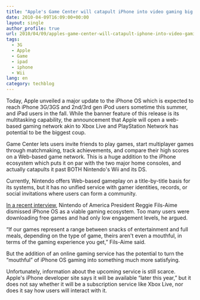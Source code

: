 ```yaml
---
title: "Apple's Game Center will catapult iPhone into video gaming big leagues"
date: 2010-04-09T16:09:00+00:00
layout: single
author_profile: true
url: 2010/04/09/apples-game-center-will-catapult-iphone-into-video-gaming-big-leagues/
tags:
  - 3G
  - Apple
  - Game
  - ipad
  - iphone
  - Wii
lang: en
category: techblog
---
```

Today, Apple unveiled a major update to the iPhone OS which is expected to reach iPhone 3G/3GS and 2nd/3rd gen iPod users sometime this summer, and iPad users in the fall. While the banner feature of this release is its multitasking capability, the announcement that Apple will open a web-based gaming network akin to Xbox Live and PlayStation Network has potential to be the biggest coup.

Game Center lets users invite friends to play games, start multiplayer games through matchmaking, track achievements, and compare their high scores on a Web-based game network. This is a huge addition to the iPhone ecosystem which puts it on par with the two major home consoles, and actually catapults it past BOTH Nintendo's Wii and its DS.

Currently, Nintendo offers Web-based gameplay on a title-by-title basis for its systems, but it has no unified service with gamer identities, records, or social invitations where users can form a community.

[In a recent interview](http://kotaku.com/5509655/nintendo-doesnt-shouldnt-fear-the-ipad), Nintendo of America President Reggie Fils-Aime dismissed iPhone OS as a viable gaming ecosystem. Too many users were downloading free games and had only low engagement levels, he argued.

“If our games represent a range between snacks of entertainment and full meals, depending on the type of game, theirs aren't even a mouthful, in terms of the gaming experience you get,” Fils-Aime said.

But the addition of an online gaming service has the potential to turn the “mouthful” of iPhone OS gaming into something much more satisfying.

Unfortunately, information about the upcoming service is still scarce. Apple's iPhone developer site says it will be available “later this year,” but it does not say whether it will be a subscription service like Xbox Live, nor does it say how users will interact with it.